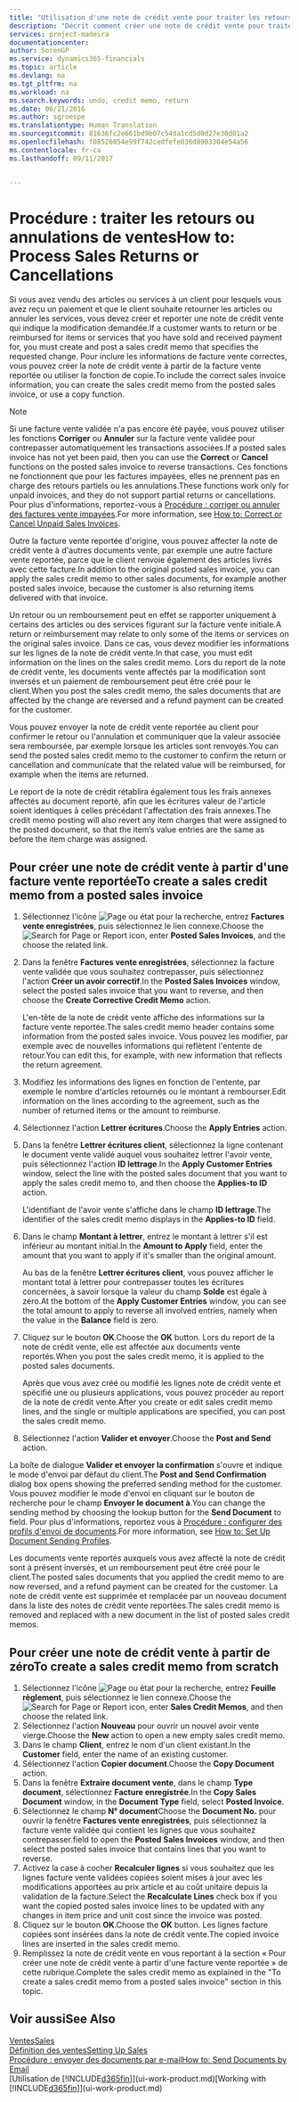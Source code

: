 ```yaml
---
title: "Utilisation d'une note de crédit vente pour traiter les retours ou les annulations de vente | Microsoft Docs"
description: "Décrit comment créer une note de crédit vente pour traiter un retour, une annulation ou un remboursement pour les articles ou les services qui vous ont déjà été payés."
services: project-madeira
documentationcenter: 
author: SorenGP
ms.service: dynamics365-financials
ms.topic: article
ms.devlang: na
ms.tgt_pltfrm: na
ms.workload: na
ms.search.keywords: undo, credit memo, return
ms.date: 06/21/2016
ms.author: sgroespe
ms.translationtype: Human Translation
ms.sourcegitcommit: 81636fc2e661bd9b07c54da1cd5d0d27e30d01a2
ms.openlocfilehash: f08526054e99f742cedfefe036d8903304e54a56
ms.contentlocale: fr-ca
ms.lasthandoff: 09/11/2017


---
```

# <a name="how-to-process-sales-returns-or-cancellations"></a><span data-ttu-id="b3bba-103">Procédure : traiter les retours ou annulations de ventes</span><span class="sxs-lookup"><span data-stu-id="b3bba-103">How to: Process Sales Returns or Cancellations</span></span>
<span data-ttu-id="b3bba-104">Si vous avez vendu des articles ou services à un client pour lesquels vous avez reçu un paiement et que le client souhaite retourner les articles ou annuler les services, vous devez créer et reporter une note de crédit vente qui indique la modification demandée.</span><span class="sxs-lookup"><span data-stu-id="b3bba-104">If a customer wants to return or be reimbursed for items or services that you have sold and received payment for, you must create and post a sales credit memo that specifies the requested change.</span></span> <span data-ttu-id="b3bba-105">Pour inclure les informations de facture vente correctes, vous pouvez créer la note de crédit vente à partir de la facture vente reportée ou utiliser la fonction de copie.</span><span class="sxs-lookup"><span data-stu-id="b3bba-105">To include the correct sales invoice information, you can create the sales credit memo from the posted sales invoice, or use a copy function.</span></span>  

> [!NOTE]  
>   <span data-ttu-id="b3bba-106">Si une facture vente validée n'a pas encore été payée, vous pouvez utiliser les fonctions **Corriger** ou **Annuler** sur la facture vente validée pour contrepasser automatiquement les transactions associées.</span><span class="sxs-lookup"><span data-stu-id="b3bba-106">If a posted sales invoice has not yet been paid, then you can use the **Correct** or **Cancel** functions on the posted sales invoice to reverse transactions.</span></span> <span data-ttu-id="b3bba-107">Ces fonctions ne fonctionnent que pour les factures impayées, elles ne prennent pas en charge des retours partiels ou les annulations.</span><span class="sxs-lookup"><span data-stu-id="b3bba-107">These functions work only for unpaid invoices, and they do not support partial returns or cancellations.</span></span> <span data-ttu-id="b3bba-108">Pour plus d'informations, reportez-vous à [Procédure : corriger ou annuler des factures vente impayées](sales-how-correct-cancel-sales-invoice.md).</span><span class="sxs-lookup"><span data-stu-id="b3bba-108">For more information, see [How to: Correct or Cancel Unpaid Sales Invoices](sales-how-correct-cancel-sales-invoice.md).</span></span>

<span data-ttu-id="b3bba-109">Outre la facture vente reportée d'origine, vous pouvez affecter la note de crédit vente à d'autres documents vente, par exemple une autre facture vente reportée, parce que le client renvoie également des articles livrés avec cette facture.</span><span class="sxs-lookup"><span data-stu-id="b3bba-109">In addition to the original posted sales invoice, you can apply the sales credit memo to other sales documents, for example another posted sales invoice, because the customer is also returning items delivered with that invoice.</span></span>

<span data-ttu-id="b3bba-110">Un retour ou un remboursement peut en effet se rapporter uniquement à certains des articles ou des services figurant sur la facture vente initiale.</span><span class="sxs-lookup"><span data-stu-id="b3bba-110">A return or reimbursement may relate to only some of the items or services on the original sales invoice.</span></span> <span data-ttu-id="b3bba-111">Dans ce cas, vous devez modifier les informations sur les lignes de la note de crédit vente.</span><span class="sxs-lookup"><span data-stu-id="b3bba-111">In that case, you must edit information on the lines on the sales credit memo.</span></span> <span data-ttu-id="b3bba-112">Lors du report de la note de crédit vente, les documents vente affectés par la modification sont inversés et un paiement de remboursement peut être créé pour le client.</span><span class="sxs-lookup"><span data-stu-id="b3bba-112">When you post the sales credit memo, the sales documents that are affected by the change are reversed and a refund payment can be created for the customer.</span></span>  

<span data-ttu-id="b3bba-113">Vous pouvez envoyer la note de crédit vente reportée au client pour confirmer le retour ou l'annulation et communiquer que la valeur associée sera remboursée, par exemple lorsque les articles sont renvoyés.</span><span class="sxs-lookup"><span data-stu-id="b3bba-113">You can send the posted sales credit memo to the customer to confirm the return or cancellation and communicate that the related value will be reimbursed, for example when the items are returned.</span></span>

<span data-ttu-id="b3bba-114">Le report de la note de crédit rétablira également tous les frais annexes affectés au document reporté, afin que les écritures valeur de l'article soient identiques à celles précédant l'affectation des frais annexes.</span><span class="sxs-lookup"><span data-stu-id="b3bba-114">The credit memo posting will also revert any item charges that were assigned to the posted document, so that the item’s value entries are the same as before the item charge was assigned.</span></span>

## <a name="to-create-a-sales-credit-memo-from-a-posted-sales-invoice"></a><span data-ttu-id="b3bba-115">Pour créer une note de crédit vente à partir d'une facture vente reportée</span><span class="sxs-lookup"><span data-stu-id="b3bba-115">To create a sales credit memo from a posted sales invoice</span></span>
1. <span data-ttu-id="b3bba-116">Sélectionnez l'icône ![Page ou état pour la recherche](media/ui-search/search_small.png "Page ou état pour la recherche"), entrez **Factures vente enregistrées**, puis sélectionnez le lien connexe.</span><span class="sxs-lookup"><span data-stu-id="b3bba-116">Choose the ![Search for Page or Report](media/ui-search/search_small.png "Search for Page or Report icon") icon, enter **Posted Sales Invoices**, and the choose the related link.</span></span>  
2. <span data-ttu-id="b3bba-117">Dans la fenêtre **Factures vente enregistrées**, sélectionnez la facture vente validée que vous souhaitez contrepasser, puis sélectionnez l'action **Créer un avoir correctif**.</span><span class="sxs-lookup"><span data-stu-id="b3bba-117">In the **Posted Sales Invoices** window, select the posted sales invoice that you want to reverse, and then choose the **Create Corrective Credit Memo** action.</span></span>

    <span data-ttu-id="b3bba-118">L'en-tête de la note de crédit vente affiche des informations sur la facture vente reportée.</span><span class="sxs-lookup"><span data-stu-id="b3bba-118">The sales credit memo header contains some information from the posted sales invoice.</span></span> <span data-ttu-id="b3bba-119">Vous pouvez les modifier, par exemple avec de nouvelles informations qui reflètent l'entente de retour.</span><span class="sxs-lookup"><span data-stu-id="b3bba-119">You can edit this, for example, with new information that reflects the return agreement.</span></span>  
3. <span data-ttu-id="b3bba-120">Modifiez les informations des lignes en fonction de l'entente, par exemple le nombre d'articles retournés ou le montant à rembourser.</span><span class="sxs-lookup"><span data-stu-id="b3bba-120">Edit information on the lines according to the agreement, such as the number of returned items or the amount to reimburse.</span></span>
4. <span data-ttu-id="b3bba-121">Sélectionnez l'action **Lettrer écritures**.</span><span class="sxs-lookup"><span data-stu-id="b3bba-121">Choose the **Apply Entries** action.</span></span>
5. <span data-ttu-id="b3bba-122">Dans la fenêtre **Lettrer écritures client**, sélectionnez la ligne contenant le document vente validé auquel vous souhaitez lettrer l'avoir vente, puis sélectionnez l'action **ID lettrage**.</span><span class="sxs-lookup"><span data-stu-id="b3bba-122">In the **Apply Customer Entries** window, select the line with the posted sales document that you want to apply the sales credit memo to, and then choose the **Applies-to ID** action.</span></span>

    <span data-ttu-id="b3bba-123">L'identifiant de l'avoir vente s'affiche dans le champ **ID lettrage**.</span><span class="sxs-lookup"><span data-stu-id="b3bba-123">The identifier of the sales credit memo displays in the **Applies-to ID** field.</span></span>
6. <span data-ttu-id="b3bba-124">Dans le champ **Montant à lettrer**, entrez le montant à lettrer s'il est inférieur au montant initial.</span><span class="sxs-lookup"><span data-stu-id="b3bba-124">In the **Amount to Apply** field, enter the amount that you want to apply if it's smaller than the original amount.</span></span>  

    <span data-ttu-id="b3bba-125">Au bas de la fenêtre **Lettrer écritures client**, vous pouvez afficher le montant total à lettrer pour contrepasser toutes les écritures concernées, à savoir lorsque la valeur du champ **Solde** est égale à zéro.</span><span class="sxs-lookup"><span data-stu-id="b3bba-125">At the bottom of the **Apply Customer Entries** window, you can see the total amount to apply to reverse all involved entries, namely when the value in the **Balance** field is zero.</span></span>
7. <span data-ttu-id="b3bba-126">Cliquez sur le bouton **OK**.</span><span class="sxs-lookup"><span data-stu-id="b3bba-126">Choose the **OK** button.</span></span> <span data-ttu-id="b3bba-127">Lors du report de la note de crédit vente, elle est affectée aux documents vente reportés.</span><span class="sxs-lookup"><span data-stu-id="b3bba-127">When you post the sales credit memo, it is applied to the posted sales documents.</span></span>

    <span data-ttu-id="b3bba-128">Après que vous avez créé ou modifié les lignes note de crédit vente et spécifié une ou plusieurs applications, vous pouvez procéder au report de la note de crédit vente.</span><span class="sxs-lookup"><span data-stu-id="b3bba-128">After you create or edit sales credit memo lines, and the single or multiple applications are specified, you can post the sales credit memo.</span></span>   
8. <span data-ttu-id="b3bba-129">Sélectionnez l'action **Valider et envoyer**.</span><span class="sxs-lookup"><span data-stu-id="b3bba-129">Choose the **Post and Send** action.</span></span>  

<span data-ttu-id="b3bba-130">La boîte de dialogue **Valider et envoyer la confirmation** s'ouvre et indique le mode d'envoi par défaut du client.</span><span class="sxs-lookup"><span data-stu-id="b3bba-130">The **Post and Send Confirmation** dialog box opens showing the preferred sending method for the customer.</span></span> <span data-ttu-id="b3bba-131">Vous pouvez modifier le mode d'envoi en cliquant sur le bouton de recherche pour le champ **Envoyer le document à**.</span><span class="sxs-lookup"><span data-stu-id="b3bba-131">You can change the sending method by choosing the lookup button for the **Send Document** to field.</span></span> <span data-ttu-id="b3bba-132">Pour plus d'informations, reportez vous à [Procédure : configurer des profils d'envoi de documents](sales-how-setup-document-send-profiles.md).</span><span class="sxs-lookup"><span data-stu-id="b3bba-132">For more information, see [How to: Set Up Document Sending Profiles](sales-how-setup-document-send-profiles.md).</span></span>  

<span data-ttu-id="b3bba-133">Les documents vente reportés auxquels vous avez affecté la note de crédit sont à présent inversés, et un remboursement peut être créé pour le client.</span><span class="sxs-lookup"><span data-stu-id="b3bba-133">The posted sales documents that you applied the credit memo to are now reversed, and a refund payment can be created for the customer.</span></span> <span data-ttu-id="b3bba-134">La note de crédit vente est supprimée et remplacée par un nouveau document dans la liste des notes de crédit vente reportées.</span><span class="sxs-lookup"><span data-stu-id="b3bba-134">The sales credit memo is removed and replaced with a new document in the list of posted sales credit memos.</span></span>

## <a name="to-create-a-sales-credit-memo-from-scratch"></a><span data-ttu-id="b3bba-135">Pour créer une note de crédit vente à partir de zéro</span><span class="sxs-lookup"><span data-stu-id="b3bba-135">To create a sales credit memo from scratch</span></span>
1. <span data-ttu-id="b3bba-136">Sélectionnez l'icône ![Page ou état pour la recherche](media/ui-search/search_small.png "icône Page ou état pour la recherche"), entrez **Feuille règlement**, puis sélectionnez le lien connexe.</span><span class="sxs-lookup"><span data-stu-id="b3bba-136">Choose the ![Search for Page or Report](media/ui-search/search_small.png "Search for Page or Report icon") icon, enter **Sales Credit Memos**, and then choose the related link.</span></span>
2. <span data-ttu-id="b3bba-137">Sélectionnez l'action **Nouveau** pour ouvrir un nouvel avoir vente vierge.</span><span class="sxs-lookup"><span data-stu-id="b3bba-137">Choose the **New** action to open a new empty sales credit memo.</span></span>
3. <span data-ttu-id="b3bba-138">Dans le champ **Client**, entrez le nom d'un client existant.</span><span class="sxs-lookup"><span data-stu-id="b3bba-138">In the **Customer** field, enter the name of an existing customer.</span></span>
4. <span data-ttu-id="b3bba-139">Sélectionnez l'action **Copier document**.</span><span class="sxs-lookup"><span data-stu-id="b3bba-139">Choose the **Copy Document** action.</span></span>
5. <span data-ttu-id="b3bba-140">Dans la fenêtre **Extraire document vente**, dans le champ **Type document**, sélectionnez **Facture enregistrée**.</span><span class="sxs-lookup"><span data-stu-id="b3bba-140">In the **Copy Sales Document** window, in the **Document Type** field, select **Posted Invoice**.</span></span>
6. <span data-ttu-id="b3bba-141">Sélectionnez le champ **N° document**</span><span class="sxs-lookup"><span data-stu-id="b3bba-141">Choose the **Document No.**</span></span> <span data-ttu-id="b3bba-142">pour ouvrir la fenêtre **Factures vente enregistrées**, puis sélectionnez la facture vente validée qui contient les lignes que vous souhaitez contrepasser.</span><span class="sxs-lookup"><span data-stu-id="b3bba-142">field to open the **Posted Sales Invoices** window, and then select the posted sales invoice that contains lines that you want to reverse.</span></span>
7. <span data-ttu-id="b3bba-143">Activez la case à cocher **Recalculer lignes** si vous souhaitez que les lignes facture vente validées copiées soient mises à jour avec les modifications apportées au prix article et au coût unitaire depuis la validation de la facture.</span><span class="sxs-lookup"><span data-stu-id="b3bba-143">Select the **Recalculate Lines** check box if you want the copied posted sales invoice lines to be updated with any changes in item price and unit cost since the invoice was posted.</span></span>
8. <span data-ttu-id="b3bba-144">Cliquez sur le bouton **OK**.</span><span class="sxs-lookup"><span data-stu-id="b3bba-144">Choose the **OK** button.</span></span> <span data-ttu-id="b3bba-145">Les lignes facture copiées sont insérées dans la note de crédit vente.</span><span class="sxs-lookup"><span data-stu-id="b3bba-145">The copied invoice lines are inserted in the sales credit memo.</span></span>
9. <span data-ttu-id="b3bba-146">Remplissez la note de crédit vente en vous reportant à la section « Pour créer une note de crédit vente à partir d'une facture vente reportée » de cette rubrique.</span><span class="sxs-lookup"><span data-stu-id="b3bba-146">Complete the sales credit memo as explained in the "To create a sales credit memo from a posted sales invoice" section in this topic.</span></span>

## <a name="see-also"></a><span data-ttu-id="b3bba-147">Voir aussi</span><span class="sxs-lookup"><span data-stu-id="b3bba-147">See Also</span></span>
[<span data-ttu-id="b3bba-148">Ventes</span><span class="sxs-lookup"><span data-stu-id="b3bba-148">Sales</span></span>](sales-manage-sales.md)  
[<span data-ttu-id="b3bba-149">Définition des ventes</span><span class="sxs-lookup"><span data-stu-id="b3bba-149">Setting Up Sales</span></span>](sales-setup-sales.md)  
[<span data-ttu-id="b3bba-150">Procédure : envoyer des documents par e-mail</span><span class="sxs-lookup"><span data-stu-id="b3bba-150">How to: Send Documents by Email</span></span>](ui-how-send-documents-email.md)  
<span data-ttu-id="b3bba-151">[Utilisation de [!INCLUDE[d365fin](includes/d365fin_md.md)]](ui-work-product.md)</span><span class="sxs-lookup"><span data-stu-id="b3bba-151">[Working with [!INCLUDE[d365fin](includes/d365fin_md.md)]](ui-work-product.md)</span></span>

